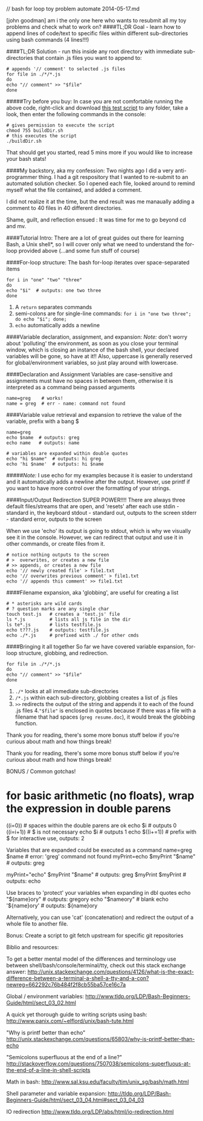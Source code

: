 // bash for loop toy problem automate 2014-05-17.md

[john goodman] am i the only one here who wants to resubmit all my toy problems and check what to work on?
####TL;DR Goal - learn how to append lines of code/text to specific files within different sub-directories using bash commands (4 lines!!!)

####TL;DR Solution - run this inside any root directory with immediate sub-directories that contain .js files you want to append to:

    # appends '// comment' to selected .js files
    for file in ./*/*.js
    do
    echo "// comment" >> "$file"
    done
#####Try before you buy:
In case you are not comfortable running the above code, right-click and download [this test script](https://raw.githubusercontent.com/gregorylull/blog/master/bashForLoopToyProblem_2014-05-17/buildDir.sh) to any folder, take a look, then enter the following commands in the console:

    # gives permission to execute the script
    chmod 755 buildDir.sh
    # this executes the script
    ./buildDir.sh

That should get you started, read 5 mins more if you would like to increase your bash stats!

####My backstory, aka my confession:
Two nights ago I did a very anti-programmer thing. I had a git respository that I wanted to re-submit to an automated solution checker. So I opened each file, looked around to remind myself what the file contained, and added a comment.

I did not realize it at the time, but the end result was me manaually adding a comment to 40 files in 40 different directories. 

Shame, guilt, and reflection ensued : It was time for me to go beyond cd and mv.

####Tutorial Intro:
There are a lot of great guides out there for learning Bash, a Unix shell*, so I will cover only what we need to understand the for-loop provided above (...and some fun stuff of course)

####For-loop structure: 
The bash for-loop iterates over space-separated items

    for i in "one" "two" "three"
    do
    echo "$i"  # outputs: one two three
    done

1. A `return` separates commands 
2. semi-colons are for single-line commands:
`for i in "one two three"; do echo "$i"; done;`
3. `echo` automatically adds a newline

####Variable declaration, assignment, and expansion:
*Note:* don't worry about 'polluting' the environment, as soon as you close your terminal window, which is closing an instance of the bash shell, your declared variables will be gone, so have at it!! Also, uppercase is generally reserved for global/environment variables, so just play around with lowercase.

####Declaration and Assignment
Variables are case-sensitive and assignments must have no spaces in between them, otherwise it is interpreted as a command being passed arguments

    name=greg    # works!
    name = greg  # err - name: command not found

####Variable value retrieval and expansion
to retrieve the value of the variable, prefix with a bang $

    name=greg
    echo $name  # outputs: greg
    echo name   # outputs: name

    # variables are expanded within double quotes
    echo "hi $name"  # outputs: hi greg
    echo 'hi $name'  # outputs: hi $name

#####*Note:* I use echo for my examples because it is easier to understand and it automatically adds a newline after the output. However, use printf if you want to have more control over the formatting of your strings.

####Input/Output Redirection SUPER POWER!!!!
There are always three default files/streams that are open, and 'resets' after each use
stdin  - standard in, the keyboard
stdout - standard out, outputs to the screen
stderr - standard error, outputs to the screen

When we use 'echo' its output is going to stdout, which is why we visually see it in the console. However, we can redirect that output and use it in other commands, or create files from it.

    # notice nothing outputs to the screen
    # >  overwrites, or creates a new file
    # >> appends, or creates a new file
    echo '// newly created file' > file1.txt
    echo '// overwrites previous comment' > file1.txt
    echo '// appends this comment' >> file1.txt

####Filename expansion, aka 'globbing', are useful for creating a list

    # * asterisks are wild cards
    # ? question marks are any single char
    touch test.js   # creates a 'test.js' file
    ls *.js         # lists all js file in the dir
    ls te*.js       # lists testfile.js
    echo t???.js    # outputs: testfile.js
    echo ./*.js     # prefixed with ./ for other cmds


####Bringing it all together
So far we have covered variable expansion, for-loop structure, globbing, and redirection.

    for file in ./*/*.js
    do
    echo "// comment" >> "$file"
    done
1. `./*` looks at all immediate sub-directories
2. `/*.js` within each sub-directory, globbing creates a list of .js files
3. `>>` redirects the output of the string and appends it to each of the found .js files
4.`"$file"` is enclosed in quotes because if there was a file with a filename that had spaces (`greg resume.doc`), it would break the globbing function.

Thank you for reading, there's some more bonus stuff below if you're curious about math and how things break!

Thank you for reading, there's some more bonus stuff below if you're curious about math and how things break!

BONUS / Common gotchas!
# for basic arithmetic (no floats), wrap the expression in double parens
((i=0))  # spaces within the double parens are ok
echo $i  # outputs 0
((i=i+1))  # $ is not necessary
echo $i    # outputs 1
echo $((i+=1)) # prefix with $ for interactive use, outputs: 2

Variables that are expanded could be executed as a command
name=greg
$name             # error: 'greg' command not found
myPrint=echo
$myPrint "$name"  # outputs: greg

myPrint="echo"
$myPrint "$name"   # outputs: greg
$myPrint $myPrint  # outputs: echo

Use braces to 'protect' your variables when expanding in dbl quotes
echo "${name}ory"  # outputs: gregory
echo "$nameory"    # blank
echo '${name}ory'  # outputs: ${name}ory

Alternatively, you can use 'cat' (concatenation) and redirect the output of a whole file to another file.


Bonus: Create a script to git fetch upstream for specific git repositories



Biblio and resources: 

 To get a better mental model of the differences and terminology use between shell/bash/console/terminal/tty, check out this stack exchange answer: http://unix.stackexchange.com/questions/4126/what-is-the-exact-difference-between-a-terminal-a-shell-a-tty-and-a-con?newreg=662292c76b484f2f8cb55ba57ce16c7a 

Global / environment variables: http://www.tldp.org/LDP/Bash-Beginners-Guide/html/sect_03_02.html

A quick yet thorough guide to writing scripts using bash: http://www.panix.com/~elflord/unix/bash-tute.html

"Why is printf better than echo" http://unix.stackexchange.com/questions/65803/why-is-printf-better-than-echo

"Semicolons superfluous at the end of a line?" http://stackoverflow.com/questions/7507038/semicolons-superfluous-at-the-end-of-a-line-in-shell-scripts

Math in bash: http://www.sal.ksu.edu/faculty/tim/unix_sg/bash/math.html

Shell parameter and variable expansion: http://tldp.org/LDP/Bash-Beginners-Guide/html/sect_03_04.html#sect_03_04_03

IO redirection http://www.tldp.org/LDP/abs/html/io-redirection.html

